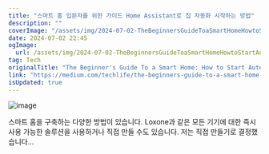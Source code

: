 ```yaml
---
title: "스마트 홈 입문자를 위한 가이드 Home Assistant로 집 자동화 시작하는 방법"
description: ""
coverImage: "/assets/img/2024-07-02-TheBeginnersGuideToaSmartHomeHowtoStartAutomatingyourHomewithHomeAssistant_0.png"
date: 2024-07-02 22:45
ogImage: 
  url: /assets/img/2024-07-02-TheBeginnersGuideToaSmartHomeHowtoStartAutomatingyourHomewithHomeAssistant_0.png
tag: Tech
originalTitle: "The Beginner's Guide To a Smart Home: How to Start Automating your Home with Home Assistant"
link: "https://medium.com/techlife/the-beginners-guide-to-a-smart-home-how-to-start-automating-your-home-with-home-assistant-cddc99aaa77d"
isUpdated: true
---
```







![image](/assets/img/2024-07-02-TheBeginnersGuideToaSmartHomeHowtoStartAutomatingyourHomewithHomeAssistant_0.png)

스마트 홈을 구축하는 다양한 방법이 있습니다. Loxone과 같은 모든 기기에 대한 즉시 사용 가능한 솔루션을 사용하거나 직접 만들 수도 있습니다. 저는 직접 만들기로 결정했습니다...

